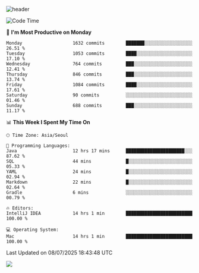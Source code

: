 ![header](https://capsule-render.vercel.app/api?type=Egg&color=timeAuto&height=300&section=header&text=PoPo&fontSize=90&animation=fadeIn)

  <!--START_SECTION:waka-->
![Code Time](http://img.shields.io/badge/Code%20Time-2%2C813%20hrs%2032%20mins-blue)

📅 **I'm Most Productive on Monday** 

```text
Monday                   1632 commits        ███████░░░░░░░░░░░░░░░░░░   26.51 % 
Tuesday                  1053 commits        ████░░░░░░░░░░░░░░░░░░░░░   17.10 % 
Wednesday                764 commits         ███░░░░░░░░░░░░░░░░░░░░░░   12.41 % 
Thursday                 846 commits         ███░░░░░░░░░░░░░░░░░░░░░░   13.74 % 
Friday                   1084 commits        ████░░░░░░░░░░░░░░░░░░░░░   17.61 % 
Saturday                 90 commits          ░░░░░░░░░░░░░░░░░░░░░░░░░   01.46 % 
Sunday                   688 commits         ███░░░░░░░░░░░░░░░░░░░░░░   11.17 % 
```


📊 **This Week I Spent My Time On** 

```text
🕑︎ Time Zone: Asia/Seoul

💬 Programming Languages: 
Java                     12 hrs 17 mins      ██████████████████████░░░   87.62 % 
SQL                      44 mins             █░░░░░░░░░░░░░░░░░░░░░░░░   05.33 % 
YAML                     24 mins             █░░░░░░░░░░░░░░░░░░░░░░░░   02.94 % 
Markdown                 22 mins             █░░░░░░░░░░░░░░░░░░░░░░░░   02.64 % 
Gradle                   6 mins              ░░░░░░░░░░░░░░░░░░░░░░░░░   00.79 % 

🔥 Editors: 
IntelliJ IDEA            14 hrs 1 min        █████████████████████████   100.00 % 

💻 Operating System: 
Mac                      14 hrs 1 min        █████████████████████████   100.00 % 
```


 Last Updated on 08/07/2025 18:43:48 UTC
<!--END_SECTION:waka-->



<img src="https://capsule-render.vercel.app/api?type=Egg&color=timeAuto&height=300&section=footer&text=PoPo&fontSize=90&animation=fadeIn&reversal=true" />
